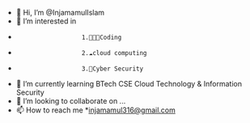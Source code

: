 - 👋 Hi, I’m @InjamamulIslam
- 👀 I’m interested in 
-                       1.🧑🏽‍💻Coding
-                       2.☁️cloud computing
-                       3.🔐Cyber Security
- 🌱 I’m currently learning BTech CSE Cloud Technology & Information Security
- 💞️ I’m looking to collaborate on ...
- 📫 How to reach me *injamamul316@gmail.com

<!---
InjamamulIslam/InjamamulIslam is a ✨ special ✨ repository because its `README.md` (this file) appears on your GitHub profile.
You can click the Preview link to take a look at your changes.
--->
